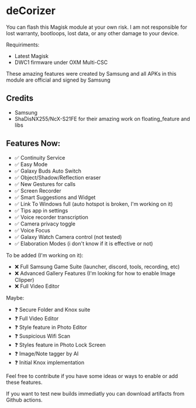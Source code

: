 # deCorizer

You can flash this Magisk module at your own risk. I am not responsible for lost warranty, bootloops, lost data, or any other damage to your device.

Requiriments:
- Latest Magisk
- DWC1 firmware under OXM Multi-CSC

These amazing features were created by Samsung and all APKs in this module are official and signed by Samsung

## Credits
- Samsung
- ShaDisNX255/NcX-S21FE for their amazing work on floating_feature and libs

## Features Now:
- ✅️ Continuity Service
- ✅️ Easy Mode
- ✅️ Galaxy Buds Auto Switch
- ✅️ Object/Shadow/Reflection eraser
- ✅️ New Gestures for calls
- ✅️ Screen Recorder
- ✅️ Smart Suggestions and Widget
- ✅️ Link To Windows full (auto hotspot is broken, I'm working on it)
- ✅️ Tips app in settings
- ✅️ Voice recorder transcription
- ✅ Camera privacy toggle
- ✅ Voice Focus
- ✅ Galaxy Watch Camera control (not tested)
- ✅ Elaboration Modes (i don't know if it is effective or not) 

To be added (I'm working on it):
- ❌️ Full Samsung Game Suite (launcher, discord, tools, recording, etc)
- ❌️ Advanced Gallery Features (I'm looking for how to enable Image Clipper)
- ❌️ Full Video Editor

Maybe:
- ❓️ Secure Folder and Knox suite
- ❓️ Full Video Editor
- ❓️ Style feature in Photo Editor 
- ❓️ Suspicious Wifi Scan
- ❓️ Styles feature in Photo Lock Screen
- ❓️ Image/Note tagger by AI
- ❓️ Initial Knox implementation

Feel free to contribute if you have some ideas or ways to enable or add these features. 

If you want to test new builds immediatly you can download artifacts from Github actions.
